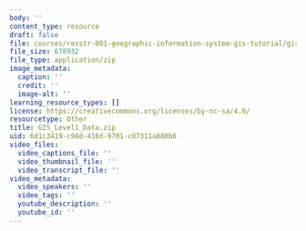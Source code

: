 ```yaml
---
body: ''
content_type: resource
draft: false
file: courses/resstr-001-geographic-information-system-gis-tutorial/gis_level1_data.zip
file_size: 678932
file_type: application/zip
image_metadata:
  caption: ''
  credit: ''
  image-alt: ''
learning_resource_types: []
license: https://creativecommons.org/licenses/by-nc-sa/4.0/
resourcetype: Other
title: GIS_Level1_Data.zip
uid: 6d1c3419-c98d-416d-9701-c07311a880b0
video_files:
  video_captions_file: ''
  video_thumbnail_file: ''
  video_transcript_file: ''
video_metadata:
  video_speakers: ''
  video_tags: ''
  youtube_description: ''
  youtube_id: ''
---
```

